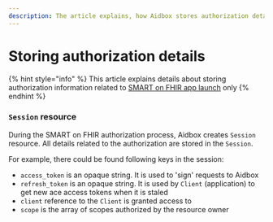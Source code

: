 ```yaml
---
description: The article explains, how Aidbox stores authorization details
---
```


# Storing authorization details

{% hint style="info" %}
This article explains details about storing authorization information related to [SMART on FHIR app launch](../../../../deprecated/deprecated/other/how-to-guides/smart-on-fhir/smart-on-fhir-app-launch.md) only
{% endhint %}

### `Session` resource

During the SMART on FHIR authorization process, Aidbox creates `Session` resource. All details related to the authorization are stored in the `Session`.

For example, there could be found following keys in the session:

* `access_token` is an opaque string. It is used to 'sign' requests to Aidbox
* `refresh_token` is an opaque string. It is used by `Client` (application) to get new ace access tokens when it is staled
* `client` reference to the `Client` is granted access to
* `scope` is the array of scopes authorized by the resource owner
